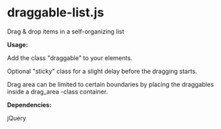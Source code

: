 # draggable-list.js
Drag &amp; drop items in a self-organizing list

**Usage:**

Add the class "draggable" to your elements.

Optional "sticky" class for a slight delay before the dragging starts.

Drag area can be limited to certain boundaries by placing the draggables inside a drag_area -class container.


**Dependencies:**

jQuery